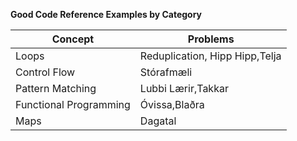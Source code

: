 **Good Code Reference Examples by Category**

| Concept  | Problems |
| ------------- | ------------- |
| Loops|Reduplication, Hipp Hipp,Telja|
| Control Flow|Stórafmæli|
| Pattern Matching|Lubbi Lærir,Takkar|
| Functional Programming|Óvissa,Blaðra|
| Maps|Dagatal|

